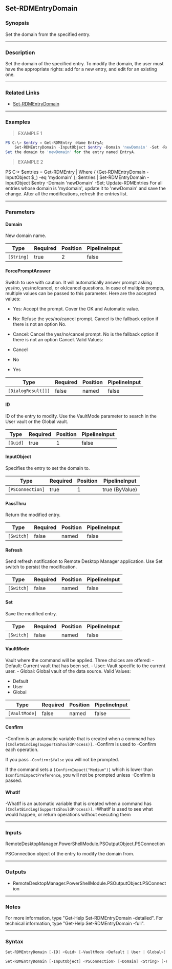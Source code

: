 Set-RDMEntryDomain
------------------

### Synopsis
Set the domain from the specified entry.

---

### Description

Set the domain of the specified entry.
    To modify the domain, the user must have the appropriate rights: add for a new entry, and edit for an existing one.

---

### Related Links
* [Set-RDMEntryDomain](Set-RDMEntryDomain)

---

### Examples
> EXAMPLE 1

```PowerShell
PS C:\> $entry = Get-RDMEntry -Name EntryA;
    Set-RDMEntryDomain -InputObject $entry -Domain 'newDomain' -Set -Refresh
Set the domain to 'newDomain' for the entry named EntryA.
```
> EXAMPLE 2

PS C:\> $entries = Get-RDMEntry | Where { (Get-RDMEntryDomain -InputObject $_) -eq 'mydomain' };
    $entries | Set-RDMEntryDomain -InputObject $entry -Domain 'newDomain' -Set;
    Update-RDMEntries
For all entries whose domain is 'mydomain', update it to 'newDomain' and save the change. After all the modifications, refresh the entries list.

---

### Parameters
#### **Domain**
New domain name.

|Type      |Required|Position|PipelineInput|
|----------|--------|--------|-------------|
|`[String]`|true    |2       |false        |

#### **ForcePromptAnswer**
Switch to use with caution. It will automatically answer prompt asking yes/no, yes/no/cancel, or ok/cancel questions. In case of multiple prompts, multiple values can be passed to this parameter. Here are the accepted values:
* Yes: Accept the prompt. Cover the OK and Automatic value.
* No: Refuse the yes/no/cancel prompt. Cancel is the fallback option if there is not an option No.
* Cancel: Cancel the yes/no/cancel prompt. No is the fallback option if there is not an option Cancel.
Valid Values:

* Cancel
* No
* Yes

|Type              |Required|Position|PipelineInput|
|------------------|--------|--------|-------------|
|`[DialogResult[]]`|false   |named   |false        |

#### **ID**
ID of the entry to modify. Use the VaultMode parameter to search in the User vault or the Global vault.

|Type    |Required|Position|PipelineInput|
|--------|--------|--------|-------------|
|`[Guid]`|true    |1       |false        |

#### **InputObject**
Specifies the entry to set the domain to.

|Type            |Required|Position|PipelineInput |
|----------------|--------|--------|--------------|
|`[PSConnection]`|true    |1       |true (ByValue)|

#### **PassThru**
Return the modified entry.

|Type      |Required|Position|PipelineInput|
|----------|--------|--------|-------------|
|`[Switch]`|false   |named   |false        |

#### **Refresh**
Send refresh notification to Remote Desktop Manager application. Use Set switch to persist the modification.

|Type      |Required|Position|PipelineInput|
|----------|--------|--------|-------------|
|`[Switch]`|false   |named   |false        |

#### **Set**
Save the modified entry.

|Type      |Required|Position|PipelineInput|
|----------|--------|--------|-------------|
|`[Switch]`|false   |named   |false        |

#### **VaultMode**
Vault where the command will be applied. Three choices are offered:
        - Default: Current vault that has been set.
        - User: Vault specific to the current user.
        - Global: Global vault of the data source.
Valid Values:

* Default
* User
* Global

|Type         |Required|Position|PipelineInput|
|-------------|--------|--------|-------------|
|`[VaultMode]`|false   |named   |false        |

#### **Confirm**
-Confirm is an automatic variable that is created when a command has ```[CmdletBinding(SupportsShouldProcess)]```.
-Confirm is used to -Confirm each operation.

If you pass ```-Confirm:$false``` you will not be prompted.

If the command sets a ```[ConfirmImpact("Medium")]``` which is lower than ```$confirmImpactPreference```, you will not be prompted unless -Confirm is passed.

#### **WhatIf**
-WhatIf is an automatic variable that is created when a command has ```[CmdletBinding(SupportsShouldProcess)]```.
-WhatIf is used to see what would happen, or return operations without executing them

---

### Inputs
RemoteDesktopManager.PowerShellModule.PSOutputObject.PSConnection

PSConnection object of the entry to modify the domain from.

---

### Outputs
* RemoteDesktopManager.PowerShellModule.PSOutputObject.PSConnection

---

### Notes
For more information, type "Get-Help Set-RDMEntryDomain -detailed". For technical information, type "Get-Help Set-RDMEntryDomain -full".

---

### Syntax
```PowerShell
Set-RDMEntryDomain [-ID] <Guid> [-VaultMode <Default | User | Global>] [-Domain] <String> [-PassThru] [-Refresh] [-Set] [-ForcePromptAnswer <Cancel | No | Yes>] [-Confirm] [-WhatIf] [<CommonParameters>]
```
```PowerShell
Set-RDMEntryDomain [-InputObject] <PSConnection> [-Domain] <String> [-PassThru] [-Refresh] [-Set] [-ForcePromptAnswer <Cancel | No | Yes>] [-Confirm] [-WhatIf] [<CommonParameters>]
```
